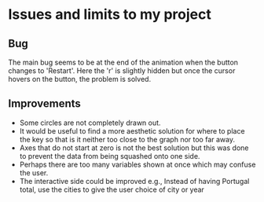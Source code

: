 # Issues and limits to my project

## Bug
The main bug seems to be at the end of the animation when the button changes to 'Restart'. Here the 'r' is slightly hidden but once the cursor hovers on the button, the problem is solved.

## Improvements
- Some circles are not completely drawn out.
- It would be useful to find a more aesthetic solution for where to place the key so that is it neither too close to the graph nor too far away.
- Axes that do not start at zero is not the best solution but this was done to prevent the data from being squashed onto one side.
- Perhaps there are too many variables shown at once which may confuse the user.
- The interactive side could be improved e.g., Instead of having Portugal total, use the cities to give the user choice of city or year
